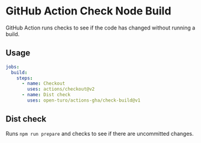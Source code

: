 # GitHub Action Check Node Build

GitHub Action runs checks to see if the code has changed without running a build.

## Usage

```yaml
jobs:
  build:
    steps:
      - name: Checkout
        uses: actions/checkout@v2
      - name: Dist check
        uses: open-turo/actions-gha/check-build@v1
```

## Dist check

Runs `npm run prepare` and checks to see if there are uncommitted changes.
